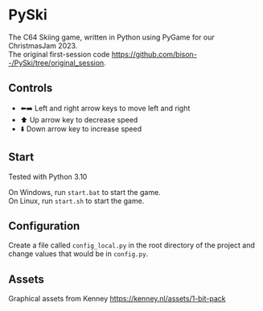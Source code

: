 # PySki

The C64 Skiing game, written in Python using PyGame for our ChristmasJam 2023.  
The original first-session code https://github.com/bison--/PySki/tree/original_session.

## Controls

* ⬅️➡️ Left and right arrow keys to move left and right
* ⬆️ Up   arrow key to decrease speed
* ⬇️ Down arrow key to increase speed

## Start

Tested with Python 3.10  

On Windows, run `start.bat` to start the game.  
On Linux, run `start.sh` to start the game.

## Configuration

Create a file called `config_local.py` in the root directory of the project and change values that would be in `config.py`.

## Assets

Graphical assets from Kenney https://kenney.nl/assets/1-bit-pack
